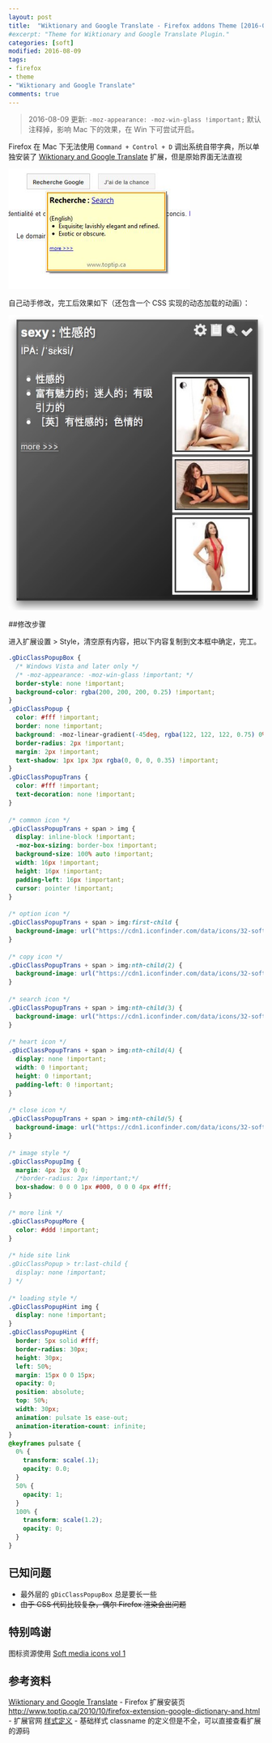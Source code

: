 ```yaml
---
layout: post
title:  "Wiktionary and Google Translate - Firefox addons Theme [2016-08-09 updated]"
#excerpt: "Theme for Wiktionary and Google Translate Plugin."
categories: [soft]
modified: 2016-08-09
tags:
- firefox
- theme
- "Wiktionary and Google Translate"
comments: true
---
```


> 2016-08-09 更新: `-moz-appearance: -moz-win-glass !important;` 默认注释掉，影响 Mac 下的效果，在 Win 下可尝试开启。

Firefox 在 Mac 下无法使用 `Command + Control + D` 调出系统自带字典，所以单独安装了 [Wiktionary and Google Translate](https://addons.mozilla.org/en-US/firefox/addon/google-dictionary-and-google-t) 扩展，但是原始界面无法直视

![wtg-default](/upload/2016/07/wgt-default.png)

自己动手修改，完工后效果如下（还包含一个 CSS 实现的动态加载的动画）：

<!--more-->

![wtg-custom](/upload/2016/07/wgt-custom.jpg)

##修改步骤

进入扩展设置 > Style，清空原有内容，把以下内容复制到文本框中确定，完工。

~~~ css
.gDicClassPopupBox {
  /* Windows Vista and later only */
  /* -moz-appearance: -moz-win-glass !important; */
  border-style: none !important;
  background-color: rgba(200, 200, 200, 0.25) !important;
}
.gDicClassPopup {
  color: #fff !important;
  border: none !important;
  background: -moz-linear-gradient(-45deg, rgba(122, 122, 122, 0.75) 0%, rgba(0, 0, 0, 0.75) 100%) !important;
  border-radius: 2px !important;
  margin: 2px !important;
  text-shadow: 1px 1px 3px rgba(0, 0, 0, 0.35) !important;
}
.gDicClassPopupTrans {
  color: #fff !important;
  text-decoration: none !important;
}

/* common icon */
.gDicClassPopupTrans + span > img {
  display: inline-block !important;
  -moz-box-sizing: border-box !important;
  background-size: 100% auto !important;
  width: 16px !important;
  height: 16px !important;
  padding-left: 16px !important;
  cursor: pointer !important;
}

/* option icon */
.gDicClassPopupTrans + span > img:first-child {
  background-image: url("https://cdn1.iconfinder.com/data/icons/32-soft-media-icons--Vol-1/32/config.png") !important;
}

/* copy icon */
.gDicClassPopupTrans + span > img:nth-child(2) {
  background-image: url("https://cdn1.iconfinder.com/data/icons/32-soft-media-icons--Vol-1/32/notepad.png") !important;
}

/* search icon */
.gDicClassPopupTrans + span > img:nth-child(3) {
  background-image: url("https://cdn1.iconfinder.com/data/icons/32-soft-media-icons--Vol-1/32/zoom.png") !important;
}

/* heart icon */
.gDicClassPopupTrans + span > img:nth-child(4) {
  display: none !important;
  width: 0 !important;
  height: 0 !important;
  padding-left: 0 !important;
}

/* close icon */
.gDicClassPopupTrans + span > img:nth-child(5) {
  background-image: url("https://cdn1.iconfinder.com/data/icons/32-soft-media-icons--Vol-1/32/ok.png") !important;
}

/* image style */
.gDicClassPopupImg {
  margin: 4px 3px 0 0;
  /*border-radius: 2px !important;*/
  box-shadow: 0 0 0 1px #000, 0 0 0 4px #fff;
}

/* more link */
.gDicClassPopupMore {
  color: #ddd !important;
}

/* hide site link 
.gDicClassPopup > tr:last-child {
  display: none !important;
} */

/* loading style */
.gDicClassPopupHint img {
  display: none !important;
}
.gDicClassPopupHint {
  border: 5px solid #fff;
  border-radius: 30px;
  height: 30px;
  left: 50%;
  margin: 15px 0 0 15px;
  opacity: 0;
  position: absolute;
  top: 50%;
  width: 30px;
  animation: pulsate 1s ease-out;
  animation-iteration-count: infinite;
}
@keyframes pulsate {
  0% {
    transform: scale(.1);
    opacity: 0.0;
  }
  50% {
    opacity: 1;
  }
  100% {
    transform: scale(1.2);
    opacity: 0;
  }
}
~~~

## 已知问题

* 最外层的 `gDicClassPopupBox` 总是要长一些
* ~~由于 CSS 代码比较复杂，偶尔 Firefox 渲染会出问题~~

## 特别鸣谢

图标资源使用 [Soft media icons vol 1
](https://www.iconfinder.com/iconsets/32-soft-media-icons--Vol-1) 

## 参考资料

[Wiktionary and Google Translate](https://addons.mozilla.org/en-US/firefox/addon/google-dictionary-and-google-t) - Firefox 扩展安装页
http://www.toptip.ca/2010/10/firefox-extension-google-dictionary-and.html - 扩展官网
[样式定义](http://www.toptip.ca/2011/01/how-to-change-font-and-color-of-google.html) - 基础样式 classname 的定义但是不全，可以直接查看扩展的源码
